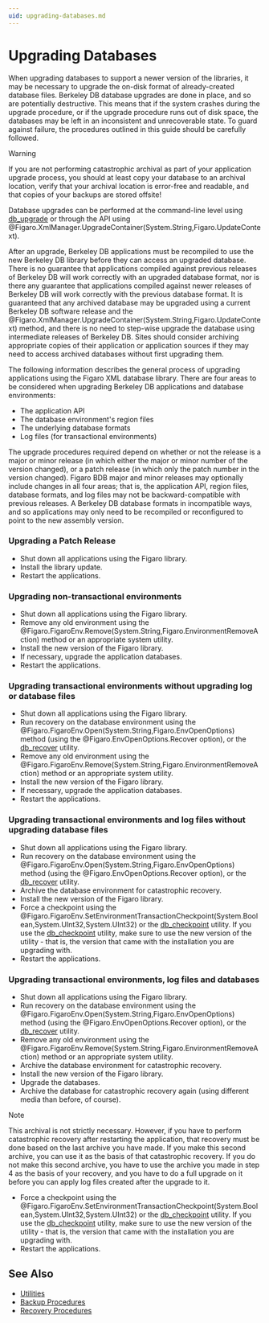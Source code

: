 ```yaml
---
uid: upgrading-databases.md
---
```


# Upgrading Databases


When upgrading databases to support a newer version of the libraries, it may be necessary to upgrade the on-disk format of already-created database files. Berkeley DB database upgrades are done in place, and so are potentially destructive. This means that if the system crashes during the upgrade procedure, or if the upgrade procedure runs out of disk space, the databases may be left in an inconsistent and unrecoverable state. To guard against failure, the procedures outlined in this guide should be carefully followed.
>[!WARNING]
>If you are not performing catastrophic archival as part of your application upgrade process, you should at least copy your database to an archival location, verify that your archival location is error-free and readable, and that copies of your backups are stored offsite!

Database upgrades can be performed at the command-line level using [db_upgrade](xref:db_upgrade.md) or through the API using @Figaro.XmlManager.UpgradeContainer(System.String,Figaro.UpdateContext).


After an upgrade, Berkeley DB applications must be recompiled to use the new Berkeley DB library before they can access an upgraded database. There is no guarantee that applications compiled against previous releases of Berkeley DB will work correctly with an upgraded database format, nor is there any guarantee that applications compiled against newer releases of Berkeley DB will work correctly with the previous database format. It is guaranteed that any archived database may be upgraded using a current Berkeley DB software release and the @Figaro.XmlManager.UpgradeContainer(System.String,Figaro.UpdateContext) method, and there is no need to step-wise upgrade the database using intermediate releases of Berkeley DB. Sites should consider archiving appropriate copies of their application or application sources if they may need to access archived databases without first upgrading them.


The following information describes the general process of upgrading applications using the Figaro XML database library. There are four areas to be considered when upgrading Berkeley DB applications and database environments:

* The application API
* The database environment's region files
* The underlying database formats
* Log files (for transactional environments)

The upgrade procedures required depend on whether or not the release is a major or minor release (in which either the major or minor number of the version changed), or a patch release (in which only the patch number in the version changed). Figaro BDB major and minor releases may optionally include changes in all four areas; that is, the application API, region files, database formats, and log files may not be backward-compatible with previous releases. A Berkeley DB database formats in incompatible ways, and so applications may only need to be recompiled or reconfigured to point to the new assembly version.


### Upgrading a Patch Release

* Shut down all applications using the Figaro library.
* Install the library update.
* Restart the applications.

### Upgrading non-transactional environments

* Shut down all applications using the Figaro library.
* Remove any old environment using the @Figaro.FigaroEnv.Remove(System.String,Figaro.EnvironmentRemoveAction) method or an appropriate system utility.
* Install the new version of the Figaro library.
* If necessary, upgrade the application databases.
* Restart the applications.

### Upgrading transactional environments without upgrading log or database files

* Shut down all applications using the Figaro library.
* Run recovery on the database environment using the @Figaro.FigaroEnv.Open(System.String,Figaro.EnvOpenOptions) method (using the @Figaro.EnvOpenOptions.Recover option), or the [db_recover](xref:db_recover.md) utility.
* Remove any old environment using the @Figaro.FigaroEnv.Remove(System.String,Figaro.EnvironmentRemoveAction) method or an appropriate system utility.
* Install the new version of the Figaro library.
* If necessary, upgrade the application databases.
* Restart the applications.

### Upgrading transactional environments and log files without upgrading database files

* Shut down all applications using the Figaro library.
* Run recovery on the database environment using the @Figaro.FigaroEnv.Open(System.String,Figaro.EnvOpenOptions) method (using the @Figaro.EnvOpenOptions.Recover option), or the [db_recover](xref:db_recover.md) utility.
* Archive the database environment for catastrophic recovery.
* Install the new version of the Figaro library.
* Force a checkpoint using the @Figaro.FigaroEnv.SetEnvironmentTransactionCheckpoint(System.Boolean,System.UInt32,System.UInt32) or the [db_checkpoint](xref:db_checkpoint.md) utility. If you use the [db_checkpoint](xref:db_checkpoint.md) utility, make sure to use the new version of the utility - that is, the version that came with the installation you are upgrading with.
* Restart the applications.

### Upgrading transactional environments, log files and databases

* Shut down all applications using the Figaro library.
* Run recovery on the database environment using the @Figaro.FigaroEnv.Open(System.String,Figaro.EnvOpenOptions) method (using the @Figaro.EnvOpenOptions.Recover option), or the [db_recover](xref:db_recover.md) utility.
* Remove any old environment using the @Figaro.FigaroEnv.Remove(System.String,Figaro.EnvironmentRemoveAction) method or an appropriate system utility.
* Archive the database environment for catastrophic recovery.
* Install the new version of the Figaro library.
* Upgrade the databases.
* Archive the database for catastrophic recovery again (using different media than before, of course). 
>[!NOTE]
>This archival is not strictly necessary. However, if you have to perform catastrophic recovery after restarting the application, that recovery must be done based on the last archive you have made. If you make this second archive, you can use it as the basis of that catastrophic recovery. If you do not make this second archive, you have to use the archive you made in step 4 as the basis of your recovery, and you have to do a full upgrade on it before you can apply log files created after the upgrade to it.
* Force a checkpoint using the @Figaro.FigaroEnv.SetEnvironmentTransactionCheckpoint(System.Boolean,System.UInt32,System.UInt32) or the [db_checkpoint](xref:db_checkpoint.md) utility. If you use the [db_checkpoint](xref:db_checkpoint.md) utility, make sure to use the new version of the utility - that is, the version that came with the installation you are upgrading with.
* Restart the applications.

## See Also
* [Utilities](xref:utilities.md)
* [Backup Procedures](xref:backup-procedures.md)
* [Recovery Procedures](xref:recovery-procedures.md)